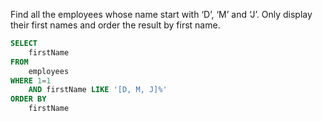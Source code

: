 Find all the employees whose name start with ‘D’, ‘M’ and ‘J’. Only display their first names and order the result by first name.
```sql
SELECT
    firstName
FROM
    employees
WHERE 1=1
    AND firstName LIKE '[D, M, J]%'
ORDER BY 
    firstName
```
